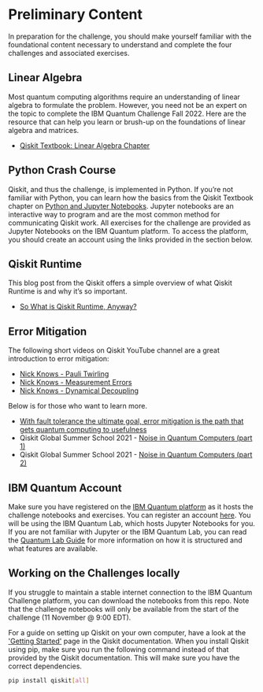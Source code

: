 # Preliminary Content

In preparation for the challenge, you should make yourself familiar with the foundational content necessary to understand and complete the four challenges and associated exercises. 

## Linear Algebra

Most quantum computing algorithms require an understanding of linear algebra to formulate the problem. However, you need not be an expert on the topic to complete the IBM Quantum Challenge Fall 2022. Here are  the resource that can help you learn or brush-up on the foundations of linear algebra and matrices.


- [Qiskit Textbook: Linear Algebra Chapter](https://qiskit.org/textbook/ch-appendix/linear_algebra.html)

## Python Crash Course

Qiskit, and thus the challenge, is implemented in Python. If you’re not familiar with Python, you can learn how the basics from the Qiskit Textbook chapter on [Python and Jupyter Notebooks](https://learn.qiskit.org/course/ch-prerequisites/introduction-to-python-and-jupyter-notebooks). Jupyter notebooks are an interactive way to program and are the most common method for communicating Qiskit work. All exercises for the challenge are provided as Jupyter Notebooks on the IBM Quantum platform. To access the platform, you should create an account using the links provided in the section below.

## Qiskit Runtime
This blog post from the Qiskit offers a simple overview of what Qiskit Runtime is and why it’s so important.
- [So What is Qiskit Runtime, Anyway?](https://medium.com/qiskit/so-what-is-qiskit-runtime-anyway-c78aecf3742)

## Error Mitigation
The following short videos on Qiskit YouTube channel are a great introduction to error mitigation:
- [Nick Knows - Pauli Twirling](https://youtu.be/4MLHvmmpSQ8)
- [Nick Knows - Measurement Errors](https://youtu.be/9ZSBkH-2zjs)
- [Nick Knows - Dynamical Decoupling](https://youtu.be/67jRWQuW3Fk)

Below is for those who want to learn more.
- [With fault tolerance the ultimate goal, error mitigation is the path that gets quantum computing to usefulness](https://research.ibm.com/blog/gammabar-for-quantum-advantage)
- Qiskit Global Summer School 2021 - [Noise in Quantum Computers (part 1)](https://learn.qiskit.org/summer-school/2021/lec3-1-noise-quantum-computers-1)
- Qiskit Global Summer School 2021 - [Noise in Quantum Computers (part 2)](https://learn.qiskit.org/summer-school/2021/lec3-2-noise-quantum-computers-pt-2)

## IBM Quantum Account

Make sure you have registered on the [IBM Quantum platform](https://challenges.quantum-computing.ibm.com/fall-2022) as it hosts the challenge notebooks and exercises. You can register an account [here](https://auth.quantum-computing.ibm.com/auth/idaas?redirectTo=https%3A%2F%2Fquantum-computing.ibm.com%2F). You will be using the IBM Quantum Lab, which hosts Jupyter Notebooks for you. If you are not familiar with Jupyter or the IBM Quantum Lab, you can read the [Quantum Lab Guide](https://quantum-computing.ibm.com/lab/docs/iql/#qlab) for more information on how it is structured and what features are available.

## Working on the Challenges locally

If you struggle to maintain a stable internet connection to the IBM Quantum Challenge platform, you can download the notebooks from this repo. Note that the challenge notebooks will only be available from the start of the challenge (11 November @ 9:00 EDT).

For a guide on setting up Qiskit on your own computer, have a look at the ['Getting Started'](https://qiskit.org/documentation/getting_started.html) page in the Qiskit documentation. When you install Qiskit using pip, make sure you run the following command instead of that provided by the Qiskit documentation. This will make sure you have the correct dependencies.

```bash
pip install qiskit[all]
```

